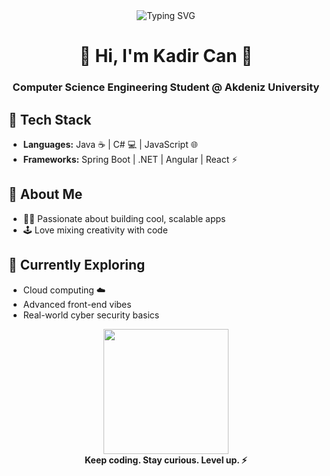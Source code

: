 
<div align="center">
  
  <img src="https://readme-typing-svg.demolab.com?font=Fira+Code&size=24&pause=1000&color=00FFD9&center=true&vCenter=true&width=435&lines=Welcome+to+my+space!;Full-stack+explorer+%F0%9F%9A%80;Always+learning+%F0%9F%92%BB;Code%2C+create%2C+repeat+%F0%9F%92%A1" alt="Typing SVG" />
  
  <h1>👾 Hi, I'm Kadir Can 👾</h1>
  <h3>Computer Science Engineering Student @ Akdeniz University</h3>
</div>

## 🚀 Tech Stack

- **Languages:** Java ☕ | C# 💻 | JavaScript 🌐
- **Frameworks:** Spring Boot | .NET | Angular | React ⚡

## 🌈 About Me

- 🧑‍💻 Passionate about building cool, scalable apps
- 🕹️ Love mixing creativity with code

## 🦾 Currently Exploring

- Cloud computing ☁️
- Advanced front-end vibes
- Real-world cyber security basics


<div align="center">
  <img src="https://media.giphy.com/media/l3q2K5jinAlChoCLS/giphy.gif" width="200"/>
  <br>
  <b>Keep coding. Stay curious. Level up. ⚡</b>
</div>
